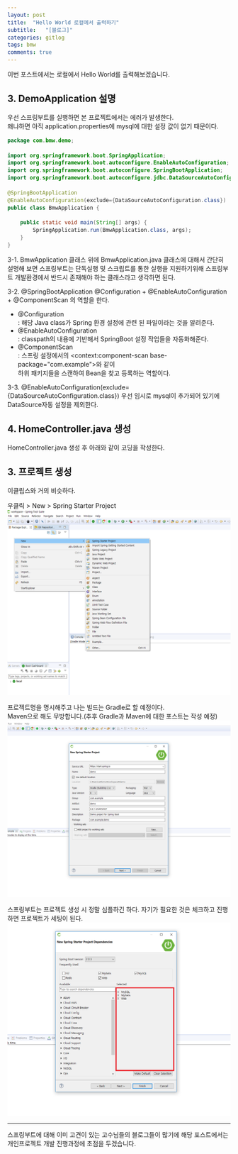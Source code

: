 ```yaml
---
layout: post
title:  "Hello World 로컬에서 출력하기"
subtitle:   "[블로그]"
categories: gitlog
tags: bmw
comments: true
---
```


이번 포스트에서는 로컬에서 Hello World를 출력해보겠습니다.


## 3. DemoApplication 설명

우선 스프링부트를 실행하면 본 프로젝트에서는 에러가 발생한다.  
왜냐하면 아직 application.properties에 mysql에 대한 설정 값이 없기 때문이다.  

```java
package com.bmw.demo;

import org.springframework.boot.SpringApplication;
import org.springframework.boot.autoconfigure.EnableAutoConfiguration;
import org.springframework.boot.autoconfigure.SpringBootApplication;
import org.springframework.boot.autoconfigure.jdbc.DataSourceAutoConfiguration;

@SpringBootApplication
@EnableAutoConfiguration(exclude={DataSourceAutoConfiguration.class})
public class BmwApplication {

	public static void main(String[] args) {
		SpringApplication.run(BmwApplication.class, args);
	}
}

```
  
  
    
3-1. BmwApplication 클래스
위에 BmwApplication.java 클래스에 대해서 간단히 설명해 보면
스프링부트는 단독실행 및 스크립트를 통한 실행을 지원하기위해
스프링부트 개발환경에서 반드시 존재해야 하는 클래스라고 생각하면 된다.

3-2. @SpringBootApplication
@Configuration + @EnableAutoConfiguration + @ComponentScan 의 역할을 한다.
+ @Configuration  
: 해당 Java class가 Spring 환경 설정에 관련 된 파일이라는 것을 알려준다.
+ @EnableAutoConfiguration   
: classpath의 내용에 기반해서 SpringBoot 설정 작업들을 자동화해준다.
+ @ComponentScan  
: 스프링 설정에서의 <context:component-scan base-package="com.example">와 같이  
  하위 패키지들을 스캔하여 Bean을 찾고 등록하는 역할이다.

3-3. @EnableAutoConfiguration(exclude={DataSourceAutoConfiguration.class})
우선 임시로 mysql이 추가되어 있기에 DataSource자동 설정을 제외한다.






## 4. HomeController.java 생성

HomeController.java 생성 후 아래와 같이 코딩을 작성한다.


## 3. 프로젝트 생성

이클립스와 거의 비슷하다.

우클릭 > New > Spring Starter Project
[![프로젝트 생성 STEP1](/assets/img/bmw/2018-07-15-createProjectStep1.png)]()

  
프로젝트명을 명시해주고 나는 빌드는 Gradle로 할 예정이다.  
Maven으로 해도 무방합니다.(추후 Gradle과 Maven에 대한 포스트는 작성 예정)
[![프로젝트 생성 STEP2](/assets/img/bmw/2018-07-15-createProjectStep2.png)]()

  
스프링부트는 프로젝트 생성 시 정말 심플하긴 하다.
자기가 필요한 것은 체크하고 진행하면 프로젝트가 세팅이 된다.
[![프로젝트 생성 STEP3](/assets/img/bmw/2018-07-15-createProjectStep3.png)]()


---
스프링부트에 대해 이미 고견이 있는 고수님들의 블로그들이 많기에
해당 포스트에서는 개인프로젝트 개발 진행과정에 초점을 두겠습니다.